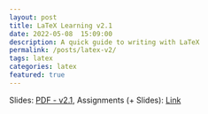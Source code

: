 ```yaml
---
layout: post
title: LaTeX Learning v2.1
date: 2022-05-08  15:09:00
description: A quick guide to writing with LaTeX
permalink: /posts/latex-v2/
tags: latex
categories: latex
featured: true
---
```

Slides: 
[PDF - v2.1](https://github.com/soroushomidvar/latex-learning-public/blob/master/main.pdf),
Assignments (+ Slides):
[Link](https://github.com/soroushomidvar/latex-learning-public)



